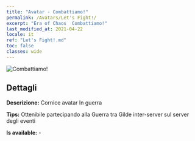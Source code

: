 ```yaml
---
title: "Avatar - Combattiamo!"
permalink: /Avatars/Let's Fight!/
excerpt: "Era of Chaos  Combattiamo!"
last_modified_at: 2021-04-22
locale: it
ref: "Let's Fight!.md"
toc: false
classes: wide
---
```

 ![Combattiamo!](/images/a/avatarFrame_84.png)

## Dettagli

 **Descrizione:** Cornice avatar In guerra 

 **Tips:** Ottenibile partecipando alla Guerra tra Gilde inter-server sul server degli eventi 

 **Is available:**  - 

